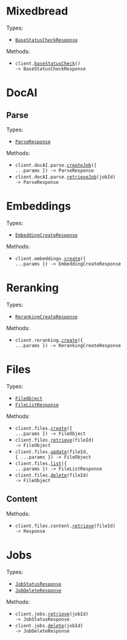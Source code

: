 # Mixedbread

Types:

- <code><a href="./src/resources/top-level.ts">BaseStatusCheckResponse</a></code>

Methods:

- <code title="get /">client.<a href="./src/index.ts">baseStatusCheck</a>() -> BaseStatusCheckResponse</code>

# DocAI

## Parse

Types:

- <code><a href="./src/resources/doc-ai/parse.ts">ParseResponse</a></code>

Methods:

- <code title="post /v1/document-intelligence/parse">client.docAI.parse.<a href="./src/resources/doc-ai/parse.ts">createJob</a>({ ...params }) -> ParseResponse</code>
- <code title="get /v1/document-intelligence/parse/{job_id}">client.docAI.parse.<a href="./src/resources/doc-ai/parse.ts">retrieveJob</a>(jobId) -> ParseResponse</code>

# Embeddings

Types:

- <code><a href="./src/resources/embeddings.ts">EmbeddingCreateResponse</a></code>

Methods:

- <code title="post /v1/embeddings">client.embeddings.<a href="./src/resources/embeddings.ts">create</a>({ ...params }) -> EmbeddingCreateResponse</code>

# Reranking

Types:

- <code><a href="./src/resources/reranking.ts">RerankingCreateResponse</a></code>

Methods:

- <code title="post /v1/reranking">client.reranking.<a href="./src/resources/reranking.ts">create</a>({ ...params }) -> RerankingCreateResponse</code>

# Files

Types:

- <code><a href="./src/resources/files/files.ts">FileObject</a></code>
- <code><a href="./src/resources/files/files.ts">FileListResponse</a></code>

Methods:

- <code title="post /v1/files">client.files.<a href="./src/resources/files/files.ts">create</a>({ ...params }) -> FileObject</code>
- <code title="get /v1/files/{file_id}">client.files.<a href="./src/resources/files/files.ts">retrieve</a>(fileId) -> FileObject</code>
- <code title="put /v1/files/{file_id}">client.files.<a href="./src/resources/files/files.ts">update</a>(fileId, { ...params }) -> FileObject</code>
- <code title="get /v1/files">client.files.<a href="./src/resources/files/files.ts">list</a>({ ...params }) -> FileListResponse</code>
- <code title="delete /v1/files/{file_id}">client.files.<a href="./src/resources/files/files.ts">delete</a>(fileId) -> FileObject</code>

## Content

Methods:

- <code title="get /v1/files/{file_id}/content">client.files.content.<a href="./src/resources/files/content.ts">retrieve</a>(fileId) -> Response</code>

# Jobs

Types:

- <code><a href="./src/resources/jobs.ts">JobStatusResponse</a></code>
- <code><a href="./src/resources/jobs.ts">JobDeleteResponse</a></code>

Methods:

- <code title="get /v1/jobs/{job_id}">client.jobs.<a href="./src/resources/jobs.ts">retrieve</a>(jobId) -> JobStatusResponse</code>
- <code title="delete /v1/jobs/{job_id}">client.jobs.<a href="./src/resources/jobs.ts">delete</a>(jobId) -> JobDeleteResponse</code>
